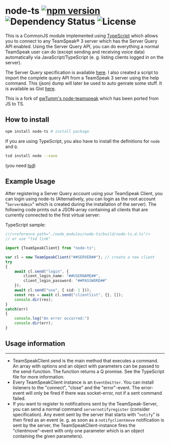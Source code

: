 # node-ts [![npm version](https://badge.fury.io/js/node-ts.svg)](http://badge.fury.io/js/node-ts) ![Dependency Status](https://david-dm.org/nikeee/node-ts.svg) ![License](https://img.shields.io/npm/l/node-ts.svg)

This is a CommonJS module implemented using [TypeScript](http://typescriptlang.org) which allows you to connect to any TeamSpeak® 3 server which has the Server Query API enabled. Using the Server Query API, you can do everything a normal TeamSpeak user can do (except sending and receiving voice data) automatically via JavaScript/TypeScript (e. g. listing clients logged in on the server).

The Server Query specification is available [here](http://media.teamspeak.com/ts3_literature/TeamSpeak%203%20Server%20Query%20Manual.pdf). I also created a script to import the complete query API from a TeamSpeak 3 server using the help command. This (json) dump will later be used to auto genrate some stuff. It is available as Gist [here](https://gist.github.com/nikeee/71e71439dd91999a3692).

This is a fork of [gwTumm's node-teamspeak](https://github.com/gwTumm/node-teamspeak) which has been ported from JS to TS.

## How to install
```bash
npm install node-ts # install package
```
If you are using TypeScript, you also have to install the definitions for `node` and `Q`.
```bash
tsd install node --save
```
(you need [tsd](http://definitelytyped.org/tsd))

## Example Usage

After registering a Server Query account using your TeamSpeak Client, you can login using node-ts (Alternatively, you can login as the root account "`ServerAdmin`" which is created during the installation of the server). The following code prints out a JSON-array containing all clients that are currently connected to the first virtual server:

TypeScript sample:
```TypeScript
///<reference path="./node_modules/node-ts/build/node-ts.d.ts"/>
// or use "tsd link"

import {TeamSpeakClient} from "node-ts";

var cl = new TeamSpeakClient("##SERVER##"); // create a new client
try
{
	await cl.send("login", {
		client_login_name: "##USERNAME##",
		client_login_password: "##PASSWORD##"
	});
	await cl.send("use", { sid: 1 }));
	const res = await cl.send("clientlist", {}, []);
	console.dir(res);
}
catch(err)
{
	console.log("An error occurred:")
	console.dir(err);
}
```

## Usage information
-----------------

* TeamSpeakClient.send is the main method that executes a command. An array with options and an object with parameters can be passed to the send-function. The function returns a Q promise. See the TypeScript file for more information.
* Every TeamSpeakClient instance is an `EventEmitter`. You can install listeners to the "connect", "close" and the "error"-event. The error-event will only be fired if there was socket-error, not if a sent command failed.
* If you want to register to notifications sent by the TeamSpeak-Server, you can send a normal command `servernotifyregister` (consider specification). Any event sent by the server that starts with "`notify`" is then fired as an event (e. g. as soon as a `notifyclientmove` notification is sent by the server, the TeamSpeakClient-instance fires the "clientmove"-event with only one parameter which is an object containing the given parameters).
